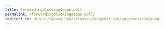 ```yaml
---
title: forwardingblockingdeque.poll
permalink: /forwardingblockingdeque.poll/
redirect_to: https://guava.dev/releases/snapshot-jre/api/docs/com/google/common/collect/ForwardingBlockingDeque.html#poll-long-java.util.concurrent.TimeUnit-
---
```

